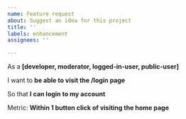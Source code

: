 ```yaml
---
name: Feature request
about: Suggest an idea for this project
title: ''
labels: enhancement
assignees: ''

---
```


As a **[developer, moderator, logged-in-user, public-user]**

I want to **be able to visit the /login page**

So that **I can login to my account**

Metric: **Within 1 button click of visiting the home page**
